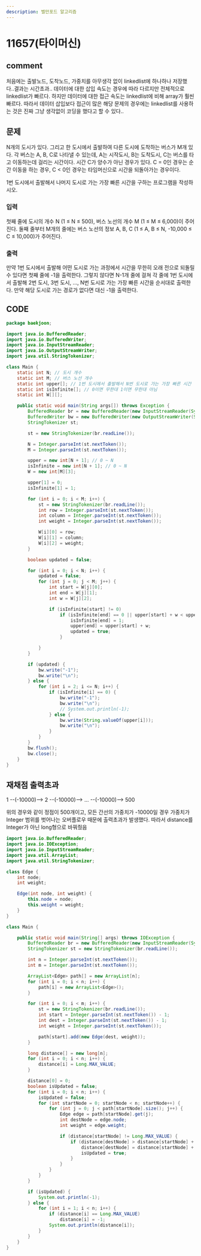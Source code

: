 ```yaml
---
description: 벨만포드 알고리즘
---
```


# 11657\(타이머신\)

## comment

처음에는 출발노드, 도착노드, 가중치를 아무생각 없이 linkedlist에 하나하나 저장했다..결과는 시간초과.. 데이터에 대한 삽입 속도는 경우에 따라 다르지만 전체적으로 linkedlist가 빠르다. 하지만 데이터에 대한 접근 속도는 linkedlist에 비해 array가 훨씬 빠르다. 따라서 데이터 삽입보다 접근이 많은 해당 문제의 경우에는 linkedlist를 사용하는 것은 진짜 그냥 생각없이 코딩을 했다고 할 수 있다..

## 문제

N개의 도시가 있다. 그리고 한 도시에서 출발하여 다른 도시에 도착하는 버스가 M개 있다. 각 버스는 A, B, C로 나타낼 수 있는데, A는 시작도시, B는 도착도시, C는 버스를 타고 이동하는데 걸리는 시간이다. 시간 C가 양수가 아닌 경우가 있다. C = 0인 경우는 순간 이동을 하는 경우, C &lt; 0인 경우는 타임머신으로 시간을 되돌아가는 경우이다.

1번 도시에서 출발해서 나머지 도시로 가는 가장 빠른 시간을 구하는 프로그램을 작성하시오.

### 입력

첫째 줄에 도시의 개수 N \(1 ≤ N ≤ 500\), 버스 노선의 개수 M \(1 ≤ M ≤ 6,000\)이 주어진다. 둘째 줄부터 M개의 줄에는 버스 노선의 정보 A, B, C \(1 ≤ A, B ≤ N, -10,000 ≤ C ≤ 10,000\)가 주어진다. 

### 출력

만약 1번 도시에서 출발해 어떤 도시로 가는 과정에서 시간을 무한히 오래 전으로 되돌릴 수 있다면 첫째 줄에 -1을 출력한다. 그렇지 않다면 N-1개 줄에 걸쳐 각 줄에 1번 도시에서 출발해 2번 도시, 3번 도시, ..., N번 도시로 가는 가장 빠른 시간을 순서대로 출력한다. 만약 해당 도시로 가는 경로가 없다면 대신 -1을 출력한다.

## CODE

```java
package baekjoon;

import java.io.BufferedReader;
import java.io.BufferedWriter;
import java.io.InputStreamReader;
import java.io.OutputStreamWriter;
import java.util.StringTokenizer;

class Main {
	static int N; // 도시 개수
	static int M; // 버스 노선 개수
	static int upper[]; // 1번 도시에서 출발해서 N번 도시로 가는 가장 빠른 시간
	static int isInfinite[]; // 0이면 무한대 1이면 무한대 아님
	static int W[][];

	public static void main(String args[]) throws Exception {
		BufferedReader br = new BufferedReader(new InputStreamReader(System.in));
		BufferedWriter bw = new BufferedWriter(new OutputStreamWriter(System.out));
		StringTokenizer st;

		st = new StringTokenizer(br.readLine());

		N = Integer.parseInt(st.nextToken());
		M = Integer.parseInt(st.nextToken());

		upper = new int[N + 1]; // 0 ~ N
		isInfinite = new int[N + 1]; // 0 ~ N
		W = new int[M][3];

		upper[1] = 0;
		isInfinite[1] = 1;

		for (int i = 0; i < M; i++) {
			st = new StringTokenizer(br.readLine());
			int row = Integer.parseInt(st.nextToken());
			int column = Integer.parseInt(st.nextToken());
			int weight = Integer.parseInt(st.nextToken());

			W[i][0] = row;
			W[i][1] = column;
			W[i][2] = weight;
		}

		boolean updated = false;

		for (int i = 0; i < N; i++) {
			updated = false;
			for (int j = 0; j < M; j++) {
				int start = W[j][0];
				int end = W[j][1];
				int w = W[j][2];

				if (isInfinite[start] != 0)
					if (isInfinite[end] == 0 || upper[start] + w < upper[end]) {
						isInfinite[end] = 1;
						upper[end] = upper[start] + w;
						updated = true;
					}

			}
		}

		if (updated) {
			bw.write("-1");
			bw.write("\n");
		} else {
			for (int i = 2; i <= N; i++) {
				if (isInfinite[i] == 0) {
					bw.write("-1");
					bw.write("\n");
					// System.out.println(-1);
				} else {
					bw.write(String.valueOf(upper[i]));
					bw.write("\n");
				}
			}
		}
		bw.flush();
		bw.close();
	}
}
```

##  재채점 출력초과

 1 --\(-10000\)--&gt; 2 --\(-10000\)--&gt; ... --\(-10000\)--&gt; 500

 위의 경우와 같이 정점이 500개이고, 모든 간선의 가중치가 -10000일 경우 가중치가 Integer 범위를 벗어나는 오버플로우 때문에 출력초과가 발생했다. 따라서 distance를 Integer가 아닌 long형으로 바꿔줬음

```java
import java.io.BufferedReader;
import java.io.IOException;
import java.io.InputStreamReader;
import java.util.ArrayList;
import java.util.StringTokenizer;

class Edge {
	int node;
	int weight;

	Edge(int node, int weight) {
		this.node = node;
		this.weight = weight;
	}
}

class Main {

	public static void main(String[] args) throws IOException {
		BufferedReader br = new BufferedReader(new InputStreamReader(System.in));
		StringTokenizer st = new StringTokenizer(br.readLine());

		int n = Integer.parseInt(st.nextToken());
		int m = Integer.parseInt(st.nextToken());

		ArrayList<Edge> path[] = new ArrayList[n];
		for (int i = 0; i < n; i++) {
			path[i] = new ArrayList<Edge>();
		}

		for (int i = 0; i < m; i++) {
			st = new StringTokenizer(br.readLine());
			int start = Integer.parseInt(st.nextToken()) - 1;
			int dest = Integer.parseInt(st.nextToken()) - 1;
			int weight = Integer.parseInt(st.nextToken());

			path[start].add(new Edge(dest, weight));
		}

		long distance[] = new long[n];
		for (int i = 0; i < n; i++) {
			distance[i] = Long.MAX_VALUE;
		}

		distance[0] = 0;
		boolean isUpdated = false;
		for (int i = 0; i < n; i++) {
			isUpdated = false;
			for (int startNode = 0; startNode < n; startNode++) {
				for (int j = 0; j < path[startNode].size(); j++) {
					Edge edge = path[startNode].get(j);
					int destNode = edge.node;
					int weight = edge.weight;

					if (distance[startNode] != Long.MAX_VALUE) {
						if (distance[destNode] > distance[startNode] + weight) {
							distance[destNode] = distance[startNode] + weight;
							isUpdated = true;
						}
					}
				}
			}
		}

		if (isUpdated) {
			System.out.println(-1);
		} else {
			for (int i = 1; i < n; i++) {
				if (distance[i] == Long.MAX_VALUE)
					distance[i] = -1;
				System.out.println(distance[i]);
			}
		}
	}
}
```

